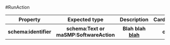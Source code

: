 #RunAction

<table>
  <tr>
    <th>Property</th>
    <th>Expected type</th>
    <th>Description</th>
    <th>Cardinality</th>
  </tr>
    <tr>
    <th>schema:identifier</th>
    <th>schema:Text or maSMP:SoftwareAction</th>
    <th>Blah blah <a href="">blah</a></th>
    <th>one</th>
  </tr>
</table>
